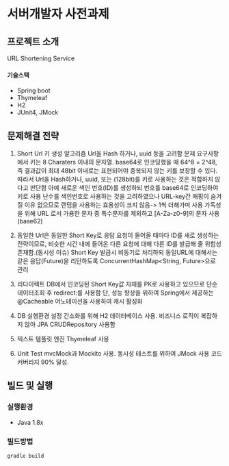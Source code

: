 # 서버개발자 사전과제

## 프로젝트 소개
URL Shortening Service

#### 기술스택
- Spring boot
- Thymeleaf
- H2
- JUnit4, JMock

## 문제해결 전략
1. Short Url 키 생성 알고리즘
Url을 Hash 하거나, uuid 등을 고려함 
문제 요구사항에서 키는 8 Charaters 이내의 문자열. base64로 인코딩했을 때 64^8  = 2^48, 즉 결과값이 최대 48bit 이내로는 표현되어야 중복되지 않는 키를 보장할 수 있다.
따라서 Url을 Hash하거나, uuid, 또는 (128bit)를 키로 사용하는 것은 적합하지 않다고 판단함
아예 새로운 색인 번호(ID)를 생성하되 번호를 base64로 인코딩하여 키로 사용
난수를 색인번호로 사용하는 것을 고려하였으나 URL-key간 매핑이 숨겨질 이유 없으므로 랜덤을 사용하는 효용성이 크지 않음-> 1씩 더해가며 사용
가독성을 위해 URL 로서 가용한 문자 중 특수문자를 제외하고 [A-Za-z0-9]의 문자 사용(base62)

2. 동일한 Url은 동일한 Short Key로 응답
요청이 들어올 때마다 ID를 새로 생성하는 전략이므로,  비슷한 시간 내에 들어온 다른 요청에 대해 다른 ID를 발급해 줄 위험성 존재함.(동시성 이슈)
Short Key 발급시 비동기로 처리하되 동일URL에 대해서는 같은 응답(Future)을 리턴하도록 ConcurrentHashMap<String, Future>으로 관리

3. 리다이렉트
DB에서 인코딩된 Short Key값 자체를 PK로 사용하고 있으므로 단순 데이터조회 후 redirect:를 사용함
단, 성능 향상을 위하여 Spring에서 제공하는 @Cacheable 어노테이션을 사용하여 캐시 활성화

4. DB
실행환경 설정 간소화를 위해 H2 데이터베이스 사용. 
비즈니스 로직이 복잡하지 않아 JPA CRUDRepository 사용함

5. 텍스트 템플릿 엔진
Thymeleaf 사용

6. Unit Test
mvcMock과 Mockito 사용.
동시성 테스트를 위하여 JMock 사용 
코드 커버리지 90% 달성.

## 빌드 및 실행
### 실행환경
- Java 1.8x

### 빌드방법
`gradle build`
